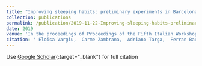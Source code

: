 ```yaml
---
title: "Improving sleeping habits: preliminary experiments in Barcelona and Lleida"
collection: publications
permalink: /publication/2019-11-22-Improving-sleeping-habits-preliminary-experiments-in-Barcelona-and-Lleida
date: 2019
venue: 'In the proceedings of Proceedings of the Fifth Italian Workshop on Artificial Intelligence for Ambient Assisted Living, 2019, vol. 2559, p. 51-56'
citation: ' Eloisa Vargiu,  Carme Zambrana,  Adriano Targa,  Ferran Barb{\&apos;e}, &quot;Improving sleeping habits: preliminary experiments in Barcelona and Lleida.&quot; In the proceedings of Proceedings of the Fifth Italian Workshop on Artificial Intelligence for Ambient Assisted Living, 2019, vol. 2559, p. 51-56, 2019-11-22.'
---
```

Use [Google Scholar](https://scholar.google.com/scholar?q=Improving+sleeping+habits:+preliminary+experiments+in+Barcelona+and+Lleida){:target="_blank"} for full citation